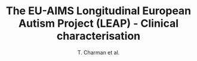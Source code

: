 ---
author: T. Charman et al.
title: The EU-AIMS Longitudinal European Autism Project (LEAP) - Clinical characterisation
journal: Molecular Autism
year: 2017
type: article
doi: 10.1186/s13229-017-0145-9
---